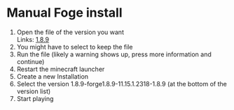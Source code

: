 # Manual Foge install
1. Open the file of the version you want \
	Links: [1.8.9](https://github.com/SpielefreakJ/RandomStuff/releases/download/forge/Install_forge_1.8.9.cmd)
2. You might have to select to keep the file
3. Run the file (likely a warning shows up, press more information and continue)
4. Restart the minecraft launcher
5. Create a new Installation
6. Select the version 1.8.9-forge1.8.9-11.15.1.2318-1.8.9 (at the bottom of the version list)
7. Start playing

